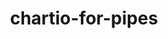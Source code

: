 ---
layout: default
title: chartio-for-pipes
name: chartio-for-pipes
fullname: ibm-cds-labs/chartio-for-pipes
description: 
watchers: 0
stars: 0
forks: 1
languages: 
tech: 
level: Beginner
giturl: https://github.com/ibm-cds-labs/chartio-for-pipes
---